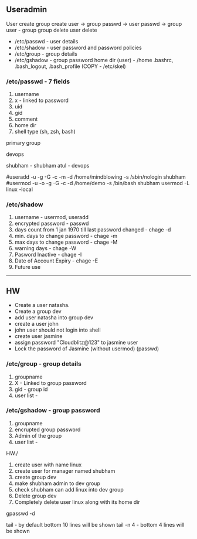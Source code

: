 ## Useradmin

User create
group create
user -> group
passwd -> user
passwd -> group
user - group
group delete
user delete

- /etc/passwd - user details
- /etc/shadow - user password and password policies
- /etc/group - group details
- /etc/gshadow - group password
home dir (user) - /home
.bashrc, .bash_logout, .bash_profile (COPY - /etc/skel)

### /etc/passwd - 7 fields
1. username
2. x - linked to password
3. uid 
4. gid 
5. comment
6. home dir
7. shell type (sh, zsh, bash)

primary group 

devops

shubham - shubham
atul - devops

#useradd -u <UID> -g <GID> -G <GID> -c <COMMENT> -m -d /home/mindblowing -s /sbin/nologin shubham
#usermod -u -o <UID> -g <GID> -G <GID> -c <COMMENT> -d /home/demo -s /bin/bash shubham
usermod -L linux -local


### /etc/shadow
1. username - usermod, useradd
2. encrypted password - passwd
3. days count from 1 jan 1970 till last password changed - chage -d
4. min. days to change password - chage -m
5. max days to change password - chage -M
6. warning days - chage -W
7. Pasword Inactive - chage -I
8. Date of Account Expiry - chage -E
9. Future use 
-----------------

HW
------------
- Create a user natasha.
- Create a group dev
- add user natasha into group dev
- create a user john
- john user should not login into shell
- create user jasmine
- assign password "Cloudblitz@123" to jasmine user
- Lock the password of Jasmine (without usermod) (passwd)


### /etc/group - group details
1. groupname 
2. X - Linked to group password
3. gid - group id
4. user list - 

### /etc/gshadow - group password
1. groupname
2. encrupted group password
3. Admin of the group
4. user list - 


HW./
1. create user with name linux
2. create user for manager named shubham
3. create group dev
4. make shubham admin to dev group
5. check shubham can add linux into dev group
6. Delete group dev
7. Completely delete user linux along with its home dir

gpasswd -d <USERNAME> <GROUPNAME>

tail <FILENAME> - by default bottom 10 lines will be shown
tail -n 4 <FILENAME> - bottom 4 lines will be shown